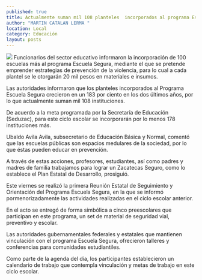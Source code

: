```yaml
---
published: true
title: Actualmente suman mil 108 planteles  incorporados al programa Escuela Segura
author: "MARTIN CATALAN LERMA "
location: Local
category: Educación
layout: posts
---
```


![](http://i.imgur.com/fIQXYSUm.jpg)
Funcionarios del sector educativo informaron la incorporación de 100 escuelas más al programa Escuela Segura, mediante el que se pretende emprender estrategias de prevención de la violencia, para lo cual a cada plantel se le otorgarán 20 mil pesos en materiales e insumos. 

Las autoridades informaron que los planteles incorporados al Programa Escuela Segura crecieron en un 183 por ciento en los dos últimos años, por lo que actualmente suman mil 108 instituciones.

De acuerdo a la meta programada por la Secretaría de Educación (Seduzac), para este ciclo escolar se incorporarán por lo menos 178 instituciones más.

Ubaldo Avila Avila, subsecretario de Educación Básica y Normal, comentó que las escuelas públicas son espacios medulares de la sociedad, por lo que éstas pueden educar en prevención.

A través de estas acciones, profesores, estudiantes, así como padres y madres de familia trabajamos para lograr un Zacatecas Seguro, como lo establece el Plan Estatal de Desarrollo, prosiguió.

Este viernes se realizó la primera Reunión Estatal de Seguimiento y Orientación del Programa Escuela Segura, en la que se informó pormenorizadamente las actividades realizadas en el ciclo escolar anterior.

En el acto se entregó de forma simbólica a cinco preescolares que participan en este programa, un set de material de seguridad vial, preventivo y escolar.

Las autoridades gubernamentales federales y estatales que mantienen vinculación con el programa Escuela Segura, ofrecieron talleres y conferencias para comunidades estudiantiles.

Como parte de la agenda del día, los participantes establecieron un calendario de trabajo que contempla vinculación y metas de trabajo en este ciclo escolar.
